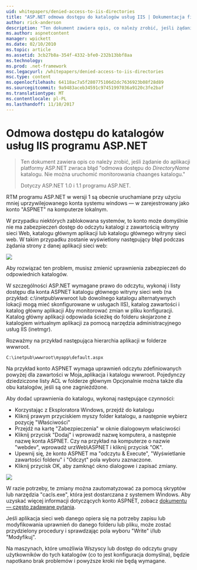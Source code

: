 ```yaml
---
uid: whitepapers/denied-access-to-iis-directories
title: "ASP.NET odmowa dostępu do katalogów usług IIS | Dokumentacja firmy Microsoft"
author: rick-anderson
description: "Ten dokument zawiera opis, co należy zrobić, jeśli żądanie do aplikacji platformy ASP.NET zwraca błąd \"odmowa dostępu do katalogu DirectoryName. Nie można s..."
ms.author: aspnetcontent
manager: wpickett
ms.date: 02/10/2010
ms.topic: article
ms.assetid: 3cb27b8a-354f-4332-bfe0-232b13bbf8aa
ms.technology: 
ms.prod: .net-framework
msc.legacyurl: /whitepapers/denied-access-to-iis-directories
msc.type: content
ms.openlocfilehash: 64118ac7a5f280775106d2dc7636923b08f28d89
ms.sourcegitcommit: 9a9483aceb34591c97451997036a9120c3fe2baf
ms.translationtype: MT
ms.contentlocale: pl-PL
ms.lasthandoff: 11/10/2017
---
```

<a name="aspnet-denied-access-to-iis-directories"></a>Odmowa dostępu do katalogów usług IIS programu ASP.NET
====================
> Ten dokument zawiera opis co należy zrobić, jeśli żądanie do aplikacji platformy ASP.NET zwraca błąd "odmowa dostępu do *DirectoryName* katalogu. Nie można uruchomić monitorowania chaanges katalogu."
> 
> Dotyczy ASP.NET 1.0 i 1.1 programu ASP.NET.


RTM programu ASP.NET w wersji 1 są obecnie uruchamiane przy użyciu mniej uprzywilejowanego konta systemu windows — w zarejestrowany jako konto "ASPNET" na komputerze lokalnym.

W przypadku niektórych zablokowana systemów, to konto może domyślnie nie ma zabezpieczeń dostęp do odczytu katalogi z zawartością witryny sieci Web, katalogu głównym aplikacji lub katalogu głównego witryny sieci web. W takim przypadku zostanie wyświetlony następujący błąd podczas żądania strony z danej aplikacji sieci web:

![](denied-access-to-iis-directories/_static/image1.jpg)

Aby rozwiązać ten problem, musisz zmienić uprawnienia zabezpieczeń do odpowiednich katalogów.

W szczególności ASP.NET wymagane prawo do odczytu, wykonaj i listy dostępu dla konta ASPNET katalogu głównego witryny sieci web (na przykład: c:\inetpub\wwwroot lub dowolnego katalogu alternatywnych lokacji mogą mieć skonfigurowane w usługach IIS), katalog zawartości i katalog główny aplikacji Aby monitorować zmian w pliku konfiguracji. Katalog główny aplikacji odpowiada ścieżkę do folderu skojarzone z katalogiem wirtualnym aplikacji za pomocą narzędzia administracyjnego usług IIS (inetmgr).

Rozważmy na przykład następująca hierarchia aplikacji w folderze wwwroot.

`C:\inetpub\wwwroot\myapp\default.aspx`

Na przykład konto ASPNET wymaga uprawnień odczytu zdefiniowanych powyżej dla zawartości w Moja_aplikacja i katalogu wwwroot. Pojedynczy dziedziczone listy ACL w folderze głównym Opcjonalnie można także dla obu katalogów, jeśli są one zagnieżdżone.

Aby dodać uprawnienia do katalogu, wykonaj następujące czynności:

- Korzystając z Eksploratora Windows, przejdź do katalogu
- Kliknij prawym przyciskiem myszy folder katalogu, a następnie wybierz pozycję "Właściwości"
- Przejdź na kartę "Zabezpieczenia" w oknie dialogowym właściwości
- Kliknij przycisk "Dodaj" i wprowadź nazwę komputera, a następnie nazwę konta ASPNET. Czy na przykład na komputerze o nazwie "webdev", wprowadź urzWeb\ASPNET i kliknij przycisk "OK".
- Upewnij się, że konto ASPNET ma "odczytu &amp; Execute", "Wyświetlanie zawartości folderu" i "Odczyt" pola wyboru zaznaczone.
- Kliknij przycisk OK, aby zamknąć okno dialogowe i zapisać zmiany.

![](denied-access-to-iis-directories/_static/image2.jpg)

W razie potrzeby, te zmiany można zautomatyzować za pomocą skryptów lub narzędzia "cacls.exe", która jest dostarczana z systemem Windows. Aby uzyskać więcej informacji dotyczących konto ASPNET, zobacz [dokumentu — często zadawane pytania](https://go.microsoft.com/fwlink/?LinkId=5828).

Jeśli aplikacja sieci web danego opiera się na potrzeby zapisu lub modyfikowania uprawnień do danego folderu lub pliku, może zostać przydzielony procedury i sprawdzając pola wyboru "Write" i/lub "Modyfikuj".

Na maszynach, które umożliwia Wszyscy lub dostęp do odczytu grupy użytkowników do tych katalogów (co to jest konfiguracja domyślna), będzie napotkano brak problemów i powyższe kroki nie będą wymagane.
